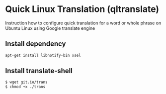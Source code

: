 # Quick Linux Translation (qltranslate)

Instruction how to configure quick translation for a word or whole phrase on Ubuntu Linux using Google translate engine 

## Install dependency

```bash
apt-get install libnotify-bin xsel
```

## Install translate-shell

```bash
$ wget git.io/trans
$ chmod +x ./trans
```

